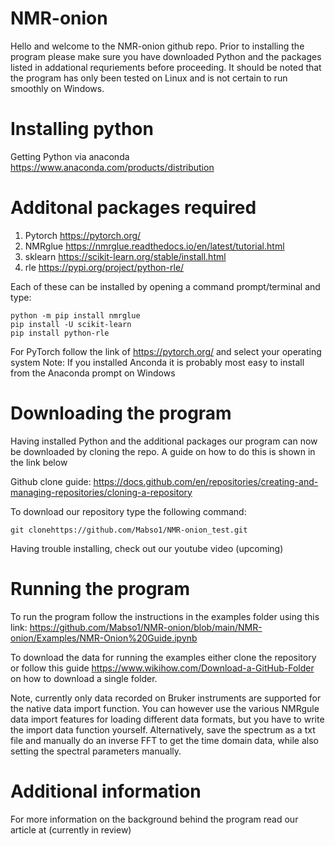 # NMR-onion
Hello and welcome to the NMR-onion github repo. Prior to installing the program please make sure you have downloaded Python and the packages listed in addational requriements before proceeding. It should be noted that the program has only been tested on Linux and is not certain to run smoothly on Windows.

# Installing python
Getting Python via anaconda <https://www.anaconda.com/products/distribution>

# Additonal packages required
1) Pytorch <https://pytorch.org/>
2) NMRglue <https://nmrglue.readthedocs.io/en/latest/tutorial.html>
3) sklearn <https://scikit-learn.org/stable/install.html>
4) rle <https://pypi.org/project/python-rle/>

Each of these can be installed by opening a command prompt/terminal and type:
```
python -m pip install nmrglue
pip install -U scikit-learn
pip install python-rle
```

For PyTorch follow the link of <https://pytorch.org/> and select your operating system
Note: If you installed Anconda it is probably most easy to install from the Anaconda prompt on Windows

# Downloading the program
Having installed Python and the additional packages our program can now be downloaded by cloning the repo. A guide on how to do this is shown in the link below

Github clone guide: <https://docs.github.com/en/repositories/creating-and-managing-repositories/cloning-a-repository>

To download our repository type the following command:

```
git clonehttps://github.com/Mabso1/NMR-onion_test.git
```

Having trouble installing, check out our youtube video (upcoming)

# Running the program
To run the program follow the instructions in the examples folder using this link: <https://github.com/Mabso1/NMR-onion/blob/main/NMR-onion/Examples/NMR-Onion%20Guide.ipynb> 

To download the data for running the examples either clone the repository or follow this guide <https://www.wikihow.com/Download-a-GitHub-Folder> on how to download a single folder.

Note, currently only data recorded on Bruker instruments are supported for the native data import function. You can however use the various NMRgule data import features for loading different data formats, but you have to write the import data function yourself. Alternatively, save the spectrum as a txt file and manually do an inverse FFT to get the time domain data, while also setting the spectral parameters manually. 

# Additional information
For more information on the background behind the program read our article at (currently in review)




